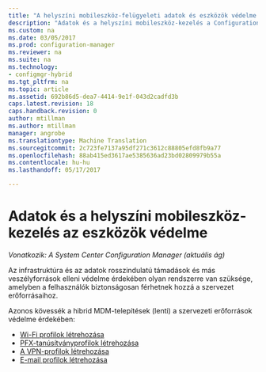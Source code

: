 ```yaml
---
title: "A helyszíni mobileszköz-felügyeleti adatok és eszközök védelme "
description: "Adatok és a helyszíni mobileszköz-kezelés a Configuration Managerben az eszközök védelme."
ms.custom: na
ms.date: 03/05/2017
ms.prod: configuration-manager
ms.reviewer: na
ms.suite: na
ms.technology:
- configmgr-hybrid
ms.tgt_pltfrm: na
ms.topic: article
ms.assetid: 692b86d5-dea7-4414-9e1f-043d2cadfd3b
caps.latest.revision: 18
caps.handback.revision: 0
author: mtillman
ms.author: mtillman
manager: angrobe
ms.translationtype: Machine Translation
ms.sourcegitcommit: 2c723fe7137a95df271c3612c88805efd8fb9a77
ms.openlocfilehash: 88ab415ed3617ae5385636ad23bd02809979b55a
ms.contentlocale: hu-hu
ms.lasthandoff: 05/17/2017

---
```

# <a name="protect-data-and-devices-in-on-premises-mobile-device-management"></a>Adatok és a helyszíni mobileszköz-kezelés az eszközök védelme

*Vonatkozik: A System Center Configuration Manager (aktuális ág)*

Az infrastruktúra és az adatok rosszindulatú támadások és más veszélyforrások elleni védelme érdekében olyan rendszerre van szüksége, amelyben a felhasználók biztonságosan férhetnek hozzá a szervezet erőforrásaihoz.

Azonos kövessék a hibrid MDM-telepítések (lenti) a szervezeti erőforrások védelme érdekében:

- [Wi-Fi profilok létrehozása](create-wifi-profiles.md)
- [PFX-tanúsítványprofilok létrehozása](create-pfx-certificate-profiles.md)
- [A VPN-profilok létrehozása](create-vpn-profiles.md)
- [E-mail profilok létrehozása](create-exchange-activesync-profiles.md)

